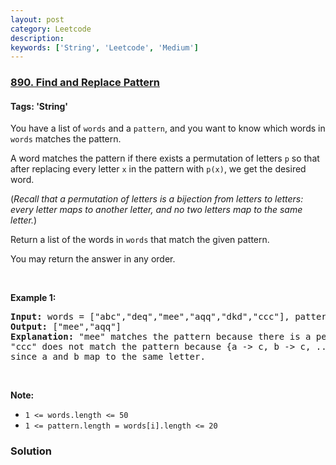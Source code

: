 ```yaml
---
layout: post
category: Leetcode
description: 
keywords: ['String', 'Leetcode', 'Medium']
---
```

### [890. Find and Replace Pattern](https://leetcode.com/problems/find-and-replace-pattern)

#### Tags: 'String'

<div class="content__u3I1 question-content__JfgR"><div><p>You have a list of <code>words</code> and a <code>pattern</code>, and you want to know which words in <code>words</code> matches the pattern.</p>
<p>A word matches the pattern if there exists a permutation of letters <code>p</code> so that after replacing every letter <code>x</code> in the pattern with <code>p(x)</code>, we get the desired word.</p>
<p>(<em>Recall that a permutation of letters is a bijection from letters to letters: every letter maps to another letter, and no two letters map to the same letter.</em>)</p>
<p>Return a list of the words in <code>words</code> that match the given pattern. </p>
<p>You may return the answer in any order.</p>
<p> </p>
<div>
<p><strong>Example 1:</strong></p>
<pre><strong>Input: </strong>words = <span id="example-input-1-1">["abc","deq","mee","aqq","dkd","ccc"]</span>, pattern = <span id="example-input-1-2">"abb"</span>
<strong>Output: </strong><span id="example-output-1">["mee","aqq"]</span>
<strong><span>Explanation: </span></strong>"mee" matches the pattern because there is a permutation {a -&gt; m, b -&gt; e, ...}. 
"ccc" does not match the pattern because {a -&gt; c, b -&gt; c, ...} is not a permutation,
since a and b map to the same letter.</pre>
<p> </p>
<p><strong>Note:</strong></p>
<ul>
<li><code>1 &lt;= words.length &lt;= 50</code></li>
<li><code>1 &lt;= pattern.length = words[i].length &lt;= 20</code></li>
</ul>
</div>
</div></div>

### Solution
